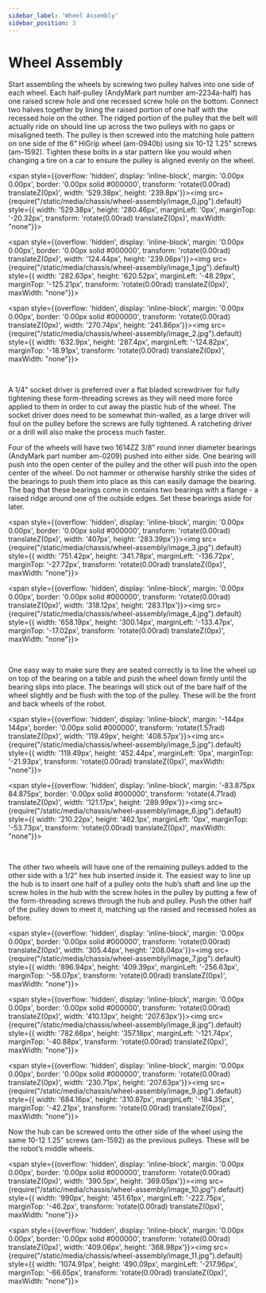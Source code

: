 ```yaml
---
sidebar_label: 'Wheel Assembly'
sidebar_position: 3
---
```


# Wheel Assembly

Start assembling the wheels by screwing two pulley halves into one side of each wheel. Each half-pulley (AndyMark part number am-2234a-half) has one raised screw hole and one recessed screw hole on the bottom. Connect two halves together by lining the raised portion of one half with the recessed hole on the other. The ridged portion of the pulley that the belt will actually ride on should line up across the two pulleys with no gaps or misaligned teeth. The pulley is then screwed into the matching hole pattern on one side of the 6&rdquo; HiGrip wheel (am-0940b) using six 10-12 1.25&rdquo; screws (am-1592). Tighten these bolts in a star pattern like you would when changing a tire on a car to ensure the pulley is aligned evenly on the wheel.

<span style={{overflow: 'hidden', display: 'inline-block', margin: '0.00px 0.00px', border: '0.00px solid #000000', transform: 'rotate(0.00rad) translateZ(0px)',  width: '529.38px', height: '239.8px'}}><img src={require("/static/media/chassis/wheel-assembly/image_0.jpg").default} style={{ width: '529.38px', height: '280.46px', marginLeft: '0px', marginTop: '-20.32px', transform: 'rotate(0.00rad) translateZ(0px)', maxWidth: "none"}}></img> </span>

<span style={{overflow: 'hidden', display: 'inline-block', margin: '0.00px 0.00px', border: '0.00px solid #000000', transform: 'rotate(0.00rad) translateZ(0px)',  width: '124.44px', height: '239.06px'}}><img src={require("/static/media/chassis/wheel-assembly/image_1.jpg").default} style={{ width: '282.63px', height: '620.52px', marginLeft: '-48.29px', marginTop: '-125.21px', transform: 'rotate(0.00rad) translateZ(0px)', maxWidth: "none"}}></img> </span>

<span style={{overflow: 'hidden', display: 'inline-block', margin: '0.00px 0.00px', border: '0.00px solid #000000', transform: 'rotate(0.00rad) translateZ(0px)',  width: '270.74px', height: '241.86px'}}><img src={require("/static/media/chassis/wheel-assembly/image_2.jpg").default} style={{ width: '632.9px', height: '287.4px', marginLeft: '-124.82px', marginTop: '-18.91px', transform: 'rotate(0.00rad) translateZ(0px)', maxWidth: "none"}}></img> </span>

<p><br /> </p>

A 1/4&rdquo; socket driver is preferred over a flat bladed screwdriver for fully tightening these form-threading screws as they will need more force applied to them in order to cut away the plastic hub of the wheel. The socket driver does need to be somewhat thin-walled, as a large driver will foul on the pulley before the screws are fully tightened. A ratcheting driver or a drill will also make the process much faster.


Four of the wheels will have two 1614ZZ 3/8&rdquo; round inner diameter bearings (AndyMark part number am-0209) pushed into either side. One bearing will push into the open center of the pulley and the other will push into the open center of the wheel. Do not hammer or otherwise harshly strike the sides of the bearings to push them into place as this can easily damage the bearing. The bag that these bearings come in contains two bearings with a flange - a raised ridge around one of the outside edges. Set these bearings aside for later.

<span style={{overflow: 'hidden', display: 'inline-block', margin: '0.00px 0.00px', border: '0.00px solid #000000', transform: 'rotate(0.00rad) translateZ(0px)',  width: '407px', height: '283.39px'}}><img src={require("/static/media/chassis/wheel-assembly/image_3.jpg").default} style={{ width: '751.42px', height: '341.78px', marginLeft: '-136.72px', marginTop: '-27.72px', transform: 'rotate(0.00rad) translateZ(0px)', maxWidth: "none"}}></img> </span>

<span style={{overflow: 'hidden', display: 'inline-block', margin: '0.00px 0.00px', border: '0.00px solid #000000', transform: 'rotate(0.00rad) translateZ(0px)',  width: '318.12px', height: '283.11px'}}><img src={require("/static/media/chassis/wheel-assembly/image_4.jpg").default} style={{ width: '658.19px', height: '300.14px', marginLeft: '-133.47px', marginTop: '-17.02px', transform: 'rotate(0.00rad) translateZ(0px)', maxWidth: "none"}}></img> </span>

<p><br /> </p>

One easy way to make sure they are seated correctly is to line the wheel up on top of the bearing on a table and push the wheel down firmly until the bearing slips into place. The bearings will stick out of the bare half of the wheel slightly and be flush with the top of the pulley. These will be the front and back wheels of the robot.

<span style={{overflow: 'hidden', display: 'inline-block', margin: '-144px 144px', border: '0.00px solid #000000', transform: 'rotate(1.57rad) translateZ(0px)',  width: '119.49px', height: '408.57px'}}><img src={require("/static/media/chassis/wheel-assembly/image_5.jpg").default} style={{ width: '119.49px', height: '452.44px', marginLeft: '0px', marginTop: '-21.93px', transform: 'rotate(0.00rad) translateZ(0px)', maxWidth: "none"}}></img> </span>

<span style={{overflow: 'hidden', display: 'inline-block', margin: '-83.875px 84.875px', border: '0.00px solid #000000', transform: 'rotate(4.71rad) translateZ(0px)',  width: '121.17px', height: '289.99px'}}><img src={require("/static/media/chassis/wheel-assembly/image_6.jpg").default} style={{ width: '210.22px', height: '462.1px', marginLeft: '0px', marginTop: '-53.73px', transform: 'rotate(0.00rad) translateZ(0px)', maxWidth: "none"}}></img> </span>

<p><br /> </p>

The other two wheels will have one of the remaining pulleys added to the other side with a 1/2&rdquo; hex hub inserted inside it. The easiest way to line up the hub is to insert one half of a pulley onto the hub&rsquo;s shaft and line up the screw holes in the hub with the screw holes in the pulley by putting a few of the form-threading screws through the hub and pulley. Push the other half of the pulley down to meet it, matching up the raised and recessed holes as before. 

<span style={{overflow: 'hidden', display: 'inline-block', margin: '0.00px 0.00px', border: '0.00px solid #000000', transform: 'rotate(0.00rad) translateZ(0px)',  width: '305.44px', height: '208.04px'}}><img src={require("/static/media/chassis/wheel-assembly/image_7.jpg").default} style={{ width: '896.94px', height: '409.39px', marginLeft: '-256.63px', marginTop: '-58.07px', transform: 'rotate(0.00rad) translateZ(0px)', maxWidth: "none"}}></img> </span>

<span style={{overflow: 'hidden', display: 'inline-block', margin: '0.00px 0.00px', border: '0.00px solid #000000', transform: 'rotate(0.00rad) translateZ(0px)',  width: '410.13px', height: '207.63px'}}><img src={require("/static/media/chassis/wheel-assembly/image_8.jpg").default} style={{ width: '782.66px', height: '357.18px', marginLeft: '-121.74px', marginTop: '-40.88px', transform: 'rotate(0.00rad) translateZ(0px)', maxWidth: "none"}}></img> </span>

<span style={{overflow: 'hidden', display: 'inline-block', margin: '0.00px 0.00px', border: '0.00px solid #000000', transform: 'rotate(0.00rad) translateZ(0px)',  width: '230.71px', height: '207.63px'}}><img src={require("/static/media/chassis/wheel-assembly/image_9.jpg").default} style={{ width: '684.16px', height: '310.87px', marginLeft: '-184.35px', marginTop: '-42.21px', transform: 'rotate(0.00rad) translateZ(0px)', maxWidth: "none"}}></img> </span>

Now the hub can be screwed onto the other side of the wheel using the same 10-12 1.25&rdquo; screws (am-1592) as the previous pulleys. These will be the robot&rsquo;s middle wheels.

<span style={{overflow: 'hidden', display: 'inline-block', margin: '0.00px 0.00px', border: '0.00px solid #000000', transform: 'rotate(0.00rad) translateZ(0px)',  width: '390.5px', height: '369.05px'}}><img src={require("/static/media/chassis/wheel-assembly/image_10.jpg").default} style={{ width: '990px', height: '451.61px', marginLeft: '-222.75px', marginTop: '-46.2px', transform: 'rotate(0.00rad) translateZ(0px)', maxWidth: "none"}}></img> </span>

<span style={{overflow: 'hidden', display: 'inline-block', margin: '0.00px 0.00px', border: '0.00px solid #000000', transform: 'rotate(0.00rad) translateZ(0px)',  width: '409.06px', height: '368.98px'}}><img src={require("/static/media/chassis/wheel-assembly/image_11.jpg").default} style={{ width: '1074.91px', height: '490.09px', marginLeft: '-217.96px', marginTop: '-66.65px', transform: 'rotate(0.00rad) translateZ(0px)', maxWidth: "none"}}></img> </span>